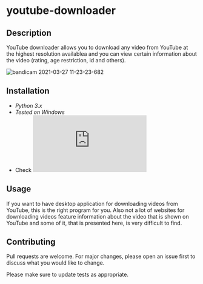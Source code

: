 # youtube-downloader
## Description

YouTube downloader allows you to download any video from YouTube at the highest resolution availablea and you can view certain information about the video (rating, age restriction, id and others).

![bandicam 2021-03-27 11-23-23-682](https://user-images.githubusercontent.com/77811406/112716426-1a081f80-8eef-11eb-9bf9-6a882c493941.jpg)

## Installation

* *Python 3.x*
* *Tested on Windows*
* Check ![requirements](https://github.com/Damyanmd/youtube_downloader/blob/main/requirements.txt)

## Usage

If you want to have desktop application for downloading videos from YouTube, this is the right program for you. Also not a lot of websites for downloading videos feature information about the video that is shown on YouTube and some of it, that is presented here, is very difficult to find.

## Contributing
Pull requests are welcome. For major changes, please open an issue first to discuss what you would like to change.

Please make sure to update tests as appropriate.
